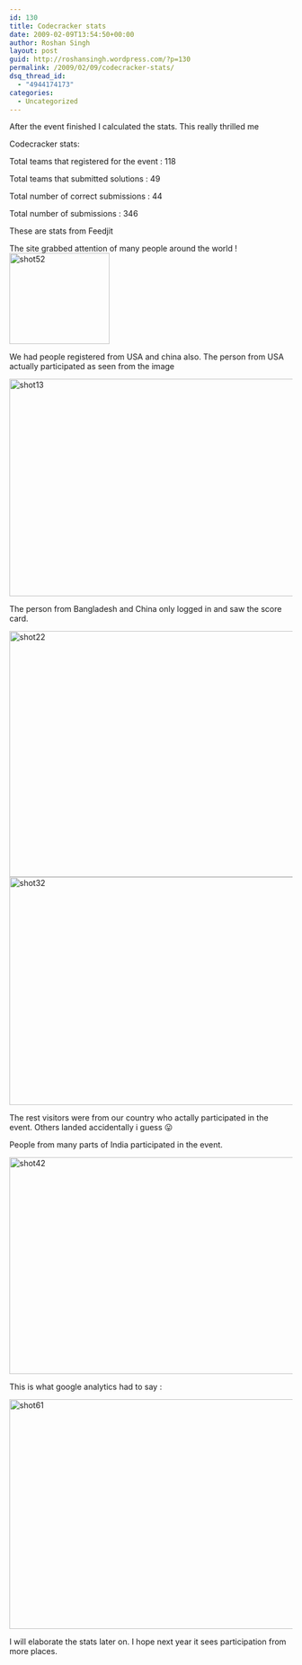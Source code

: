 ```yaml
---
id: 130
title: Codecracker stats
date: 2009-02-09T13:54:50+00:00
author: Roshan Singh
layout: post
guid: http://roshansingh.wordpress.com/?p=130
permalink: /2009/02/09/codecracker-stats/
dsq_thread_id:
  - "4944174173"
categories:
  - Uncategorized
---
```

After the event finished I calculated the stats. This really thrilled me

Codecracker stats:
  
Total teams that registered for the event : 118
  
Total teams that submitted solutions : 49
  
Total number of correct submissions : 44
  
Total number of submissions : 346

These are stats from Feedjit
  
The site grabbed attention of many people around the world !  
<img src="http://roshansingh.in.cp-22.webhostbox.net/blog/wp-content/uploads/2009/02/shot52.jpg" alt="shot52" title="shot52" width="178" height="162" class="alignnone size-full wp-image-144" />

We had people registered from USA and china also. The person from USA actually participated as seen from the image
  
<img src="http://roshansingh.in.cp-22.webhostbox.net/blog/wp-content/uploads/2009/02/shot13.jpg" alt="shot13" title="shot13" width="655" height="387" class="alignnone size-full wp-image-146" srcset="http://roshansingh.in/blog/wp-content/uploads/2009/02/shot13.jpg 1138w, http://roshansingh.in/blog/wp-content/uploads/2009/02/shot13-300x178.jpg 300w, http://roshansingh.in/blog/wp-content/uploads/2009/02/shot13-1024x606.jpg 1024w" sizes="(max-width: 655px) 100vw, 655px" />

The person from Bangladesh and China only logged in and saw the score card.
   
<img src="http://roshansingh.in.cp-22.webhostbox.net/blog/wp-content/uploads/2009/02/shot22.jpg" alt="shot22" title="shot22" width="655" height="438" class="alignnone size-full wp-image-147" srcset="http://roshansingh.in/blog/wp-content/uploads/2009/02/shot22.jpg 994w, http://roshansingh.in/blog/wp-content/uploads/2009/02/shot22-300x201.jpg 300w" sizes="(max-width: 655px) 100vw, 655px" />
  
<img src="http://roshansingh.in.cp-22.webhostbox.net/blog/wp-content/uploads/2009/02/shot32.jpg" alt="shot32" title="shot32" width="655" height="406" class="alignnone size-full wp-image-148" srcset="http://roshansingh.in/blog/wp-content/uploads/2009/02/shot32.jpg 1058w, http://roshansingh.in/blog/wp-content/uploads/2009/02/shot32-300x186.jpg 300w, http://roshansingh.in/blog/wp-content/uploads/2009/02/shot32-1024x636.jpg 1024w, http://roshansingh.in/blog/wp-content/uploads/2009/02/shot32-825x510.jpg 825w" sizes="(max-width: 655px) 100vw, 655px" />
  
The rest visitors were from our country who actally participated in the event. Others landed accidentally i guess 😛
  
People from many parts of India participated in the event.
  
<img src="http://roshansingh.in.cp-22.webhostbox.net/blog/wp-content/uploads/2009/02/shot42.jpg" alt="shot42" title="shot42" width="578" height="386" class="alignnone size-full wp-image-149" srcset="http://roshansingh.in/blog/wp-content/uploads/2009/02/shot42.jpg 578w, http://roshansingh.in/blog/wp-content/uploads/2009/02/shot42-300x200.jpg 300w" sizes="(max-width: 578px) 100vw, 578px" />

This is what google analytics had to say :
   
<img src="http://roshansingh.in.cp-22.webhostbox.net/blog/wp-content/uploads/2009/02/shot61.png" alt="shot61" title="shot61" width="655" height="409" class="alignnone size-full wp-image-150" srcset="http://roshansingh.in/blog/wp-content/uploads/2009/02/shot61.png 1280w, http://roshansingh.in/blog/wp-content/uploads/2009/02/shot61-300x188.png 300w, http://roshansingh.in/blog/wp-content/uploads/2009/02/shot61-1024x640.png 1024w" sizes="(max-width: 655px) 100vw, 655px" />

I will elaborate the stats later on. I hope next year it sees participation from more places.